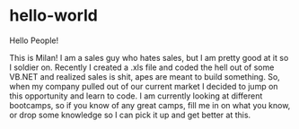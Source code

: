 # hello-world

Hello People!

This is Milan! I am a sales guy who hates sales, but I am pretty good at it so I soldier on. Recently I created a .xls file and coded the hell out of some VB.NET and realized sales is shit, apes are meant to build something. So, when my company pulled out of our current market I decided to jump on this opportunity and learn to code. I am currently looking at different bootcamps, so if you know of any great camps, fill me in on what you know, or drop some knowledge so I can pick it up and get better at this. 
